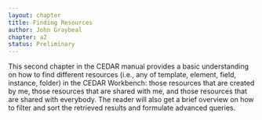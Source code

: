```yaml
---
layout: chapter
title: Finding Resources
author: John Graybeal
chapter: a2
status: Preliminary
---
```


This second chapter in the CEDAR manual provides a basic understanding on how to find different resources (i.e., any of template, element, field, instance, folder) in the CEDAR Workbench: those resources that are created by me, those resources that are shared with me, and those resources that are shared with everybody. The reader will also get a brief overview on how to filter and sort the retrieved results and formulate advanced queries.

